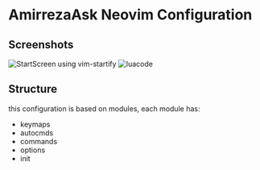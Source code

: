 # AmirrezaAsk Neovim Configuration


## Screenshots
![StartScreen using vim-startify](https://github.com/amirrezaask/dotfiles/tree/master/nvim/screenshots/start.png)
![luacode](https://github.com/amirrezaask/dotfiles/tree/master/nvim/screenshots/luacode.png)

## Structure
this configuration is based on modules, each module has:

- keymaps
- autocmds
- commands
- options
- init
